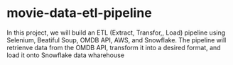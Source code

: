 # movie-data-etl-pipeline
In this project, we will build an ETL (Extract, Transfor,, Load) pipeline using Selenium, Beatiful Soup, OMDB API, AWS, and Snowflake.  The pipeline will retrienve data from the OMDB API, transform it into a desired format, and load it onto Snowflake data wharehouse

